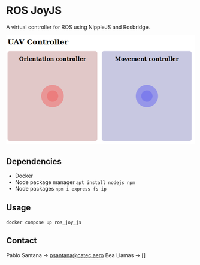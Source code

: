 # ROS JoyJS

A virtual controller for ROS using NippleJS and Rosbridge.

![image](.fig/demo.png)

## Dependencies

- Docker
- Node package manager `apt install nodejs npm`
- Node packages `npm i express fs ip` 

## Usage

`docker compose up ros_joy_js`


## Contact

Pablo Santana -> psantana@catec.aero
Bea Llamas -> []